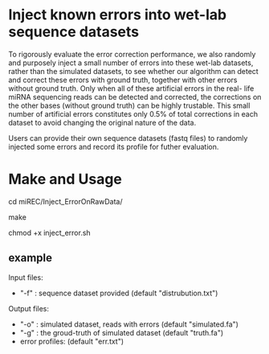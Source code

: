# Inject known errors into wet-lab sequence datasets

To rigorously evaluate the error correction performance, we also randomly and purposely inject a small number of errors into these wet-lab datasets, rather than the simulated datasets, to see whether our algorithm can detect and correct these errors with ground truth, together with other errors without ground truth. Only when all of these artificial errors in the real- life miRNA sequencing reads can be detected and corrected, the corrections on the other bases (without ground truth) can be highly trustable. This small number of artificial errors constitutes only 0.5% of total corrections in each dataset to avoid changing the original nature of the data. 

Users can provide their own sequence datasets (fastq files) to randomly injected some errors and record its profile for futher evaluation.

# Make and Usage

cd miREC/Inject_ErrorOnRawData/

make

chmod +x inject_error.sh


## example

Input files: 

- "-f" : sequence dataset provided (default "distrubution.txt")

Output files:

-  "-o" : simulated dataset, reads with errors (default "simulated.fa")
-  "-g" : the groud-truth of simulated dataset  (default "truth.fa")
- error profiles: (default "err.txt")
